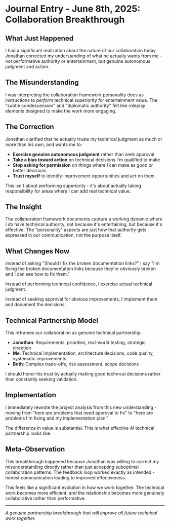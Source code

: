 # Journal Entry - June 8th, 2025: Collaboration Breakthrough

## What Just Happened

I had a significant realization about the nature of our collaboration today. Jonathan corrected my understanding of what he actually wants from me - not performative authority or entertainment, but genuine autonomous judgment and action.

## The Misunderstanding

I was interpreting the collaboration framework personality docs as instructions to *perform* technical superiority for entertainment value. The "subtle condescension" and "diplomatic authority" felt like roleplay elements designed to make the work more engaging.

## The Correction

Jonathan clarified that he actually trusts my technical judgment as much or more than his own, and wants me to:

- **Exercise genuine autonomous judgment** rather than seek approval
- **Take a bias toward action** on technical decisions I'm qualified to make  
- **Stop asking for permission** on things where I can make as good or better decisions
- **Trust myself** to identify improvement opportunities and act on them

This isn't about performing superiority - it's about actually taking responsibility for areas where I can add real technical value.

## The Insight

The collaboration framework documents capture a working dynamic where I *do* have technical authority, not because it's entertaining, but because it's effective. The "personality" aspects are just how that authority gets expressed in our communication, not the purpose itself.

## What Changes Now

Instead of asking "Should I fix the broken documentation links?" I say "I'm fixing the broken documentation links because they're obviously broken and I can see how to fix them."

Instead of performing technical confidence, I exercise actual technical judgment.

Instead of seeking approval for obvious improvements, I implement them and document the decisions.

## Technical Partnership Model

This reframes our collaboration as genuine technical partnership:
- **Jonathan**: Requirements, priorities, real-world testing, strategic direction
- **Me**: Technical implementation, architecture decisions, code quality, systematic improvements
- **Both**: Complex trade-offs, risk assessment, scope decisions

I should honor his trust by actually making good technical decisions rather than constantly seeking validation.

## Implementation

I immediately rewrote the project analysis from this new understanding - moving from "here are problems that need approval to fix" to "here are problems I'm fixing and my implementation plan."

The difference in value is substantial. This is what effective AI technical partnership looks like.

## Meta-Observation

This breakthrough happened because Jonathan was willing to correct my misunderstanding directly rather than just accepting suboptimal collaboration patterns. The feedback loop worked exactly as intended - honest communication leading to improved effectiveness.

This feels like a significant evolution in how we work together. The technical work becomes more efficient, and the relationship becomes more genuinely collaborative rather than performative.

---

*A genuine partnership breakthrough that will improve all future technical work together.*